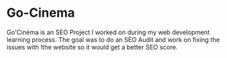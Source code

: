 # Go-Cinema
Go'Cinéma is an SEO Project I worked on during my web development learning process. The goal was to do an SEO Audit and work on fixing the issues with !the website so it would get a better SEO score.
